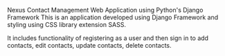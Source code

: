 Nexus Contact Management Web Application using Python's Django Framework
This is an application developed using Django Framework and styling using CSS library extension SASS.

It includes functionality of registering as a user and then sign in to add contacts, edit contacts, update contacts, delete contacts.

